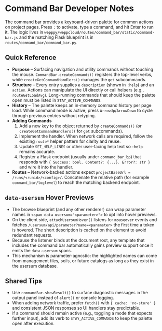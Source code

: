 # Command Bar Developer Notes

The command bar provides a keyboard-driven palette for common actions on project pages. Press `:` to activate, type a command, and hit Enter to run it. The logic lives in `wepppy/weppcloud/routes/command_bar/static/command-bar.js` and the matching Flask blueprint is in `routes/command_bar/command_bar.py`.

## Quick Reference
- **Purpose** – Surfacing navigation and utility commands without touching the mouse. `CommandBar.createCommands()` registers the top-level verbs, while `createGetCommandHandlers()` manages the `get` subcommands.
- **Structure** – Every entry supplies a `description` (shown in `:help`) and an `action`. Actions can manipulate the UI directly or call helpers (e.g., `routeGetLoadAvg`). Long-running commands that should keep the palette open must be listed in `STAY_ACTIVE_COMMANDS`.
- **History** – The palette keeps an in-memory command history per page load. While command mode is active, press `ArrowUp`/`ArrowDown` to cycle through previous entries without retyping.
- **Adding Commands**
  1. Add a new key to the object returned by `createCommands()` (or `createGetCommandHandlers()` for `get` subcommands).
  2. Implement the handler. When network calls are required, follow the existing `route*` helper pattern for clarity and reuse.
  3. Update `SET_HELP_LINES` or other user-facing help text so `:help` remains accurate.
  4. Register a Flask endpoint (usually under `command_bar_bp`) that responds with `{ Success: bool, Content?: {...}, Error?: str }` and wire it into the handler.
- **Routes** – Network-backed actions expect `projectBaseUrl = /runs/<runid>/<config>/`. Concatenate the relative path (for example `command_bar/loglevel`) to reach the matching backend endpoint.

## `data-usersum` Hover Previews
- The browse blueprint (and any other renderer) can wrap parameter names in `<span data-usersum="<parameter>">` to opt into hover previews.
- On the client side, `attachUsersumHover()` listens for `mouseover` events and fetches `/usersum/api/parameter?name=<parameter>` the first time a token is hovered. The short description is cached on the element to avoid redundant requests.
- Because the listener binds at the document root, any template that includes the command bar automatically gains preview support once it emits the `data-usersum` spans.
- This mechanism is parameter-agnostic: the highlighted names can come from management files, soils, or future catalogs as long as they exist in the usersum database.

## Shared Tips
- Use `commandBar.showResult()` to surface diagnostic messages in the output panel instead of `alert()` or console logging.
- When adding network traffic, prefer `fetch()` with `{ cache: 'no-store' }` and consistent JSON responses so UI handlers stay predictable.
- If a command should remain active (e.g., toggling a mode that expects further input), add its verb to `STAY_ACTIVE_COMMANDS` to keep the palette open after execution.
